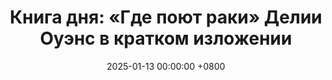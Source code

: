 ---
title: "Книга дня: «Где поют раки» Делии Оуэнс в кратком изложении"
description: >-
  Роман «Где поют раки» рассказывает историю Кии Кларк, девушки, живущей в одиночестве на болотах Северной Каролины в 1950-60-х годах. Прозванная «Болотной девочкой», она растёт в изоляции, но находит утешение в природе, изучая флору и фауну. Книга переплетает два сюжета: взросление Кии, её связь с двумя молодыми людьми, Тейтом и Чейзом, и расследование убийства, в котором она становится подозреваемой. Роман Делии Оуэнс "Где поют раки" — о природе, взрослении и тайне. История Кии Кларк вдохновляет на стойкость и самопознание!
date: 2025-01-13 00:00:00 +0800
categories: [Мышление, Конспекты-книг]
tags:
  [
    где-поют-раки,
    делия-оуэнс,
    литературная-фантастика,
    взросление,
    тайна,
    природа,
    экология,
    историческая-фантастика,
    сильная-героиня,
    самопознание,
    стойкость,
    романтика,
    болота,
    убийство,
    северная-каролина
  ]
image: 
alt: Обложка книги "Где поют раки" Делии Оуэнс
fallback:
  - 
  - 
---